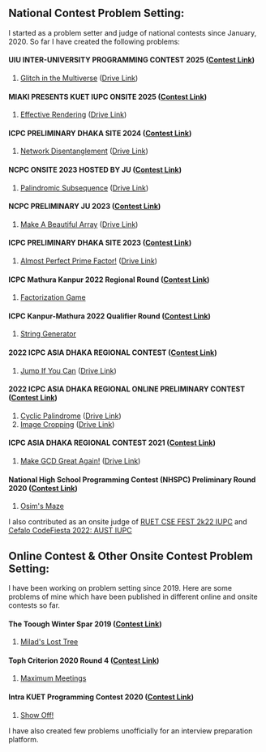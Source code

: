 ## National Contest Problem Setting:
I started as a problem setter and judge of national contests since January, 2020. So far I have created the following problems:

#### UIU INTER-UNIVERSITY PROGRAMMING CONTEST 2025 ([Contest Link](https://bapsoj.org/contests/uiu-inter-university-programming-contest-2025))
1. [Glitch in the Multiverse](https://bapsoj.org/contests/uiu-inter-university-programming-contest-2025/problems/G) ([Drive Link](https://drive.google.com/file/d/1ONK-IV0s0b9_n6WH22CTOnNHmqao96yM/view?usp=sharing))

#### MIAKI PRESENTS KUET IUPC ONSITE 2025 ([Contest Link](https://bapsoj.org/contests/miaki-presents-kuet-iupc-onsite-2025))
1. [Effective Rendering](https://bapsoj.org/contests/miaki-presents-kuet-iupc-onsite-2025/problems/C) ([Drive Link](https://drive.google.com/file/d/1vGiapKwSxstPCM4rlixOrNX0zZrCwzju/view?usp=drive_link))

#### ICPC PRELIMINARY DHAKA SITE 2024 ([Contest Link](https://bapsoj.org/contests/icpc-preliminary-dhaka-site-2024))
1. [Network Disentanglement](https://bapsoj.org/contests/icpc-preliminary-dhaka-site-2024/problems/B) ([Drive Link](https://drive.google.com/file/d/1TTscLOfL0UZy8BR1U7TV7nXX8kvsk5v-/view?usp=sharing))

#### NCPC ONSITE 2023 HOSTED BY JU ([Contest Link](https://bapsoj.org/contests/ncpc-onsite-2023-hosted-by-ju))
1. [Palindromic Subsequence](https://bapsoj.org/contests/ncpc-onsite-2023-hosted-by-ju/problems/H) ([Drive Link](https://drive.google.com/file/d/1ydTpcR_5t2awpcf7wqehj8ZQ9xTw5yaM/view?usp=sharing))

#### NCPC PRELIMINARY JU 2023 ([Contest Link](https://bapsoj.org/contests/ncpc-preliminary-ju-2023))
1. [Make A Beautiful Array](https://bapsoj.org/contests/ncpc-preliminary-ju-2023/problems/C) ([Drive Link](https://drive.google.com/file/d/14A7Fh5nkUJtf6q01sUkK8WpKyR5X7NxB/view?usp=sharing))

#### ICPC PRELIMINARY DHAKA SITE 2023 ([Contest Link](https://bapsoj.org/contests/icpc-preliminary-dhaka-2023))
1. [Almost Perfect Prime Factor!](https://bapsoj.org/contests/icpc-preliminary-dhaka-2023/problems/A) ([Drive Link](https://drive.google.com/file/d/1pLmlUSO1hApu9fyq67l1r4zuaZmOpt1Z/view))

#### ICPC Mathura Kanpur 2022 Regional Round ([Contest Link](https://codedrills.io/contests/icpc-mathura-kanpur-2022-regional-round))
1. [Factorization Game](https://codedrills.io/contests/icpc-mathura-kanpur-2022-regional-round/problems/factorization-game)

#### ICPC Kanpur-Mathura 2022 Qualifier Round ([Contest Link](https://codedrills.io/contests/icpc-kanpur-mathura-2022-qualifier-round))
1. [String Generator](https://codedrills.io/contests/icpc-kanpur-mathura-2022-qualifier-round/problems/string-generator)

#### 2022 ICPC ASIA DHAKA REGIONAL CONTEST ([Contest Link](https://algo.codemarshal.org/contests/dhaka-22))
1. [Jump If You Can](https://algo.codemarshal.org/contests/dhaka-22/problems/G) ([Drive Link](https://drive.google.com/file/d/1NFzCSOlW_Y_CpZfcfV6d1gQrVftS-dP5/view?usp=sharing))

#### 2022 ICPC ASIA DHAKA REGIONAL ONLINE PRELIMINARY CONTEST ([Contest Link](https://algo.codemarshal.org/contests/icpc-dhaka-22-preli))
1. [Cyclic Palindrome](https://algo.codemarshal.org/contests/icpc-dhaka-22-preli/problems/E) ([Drive Link](https://drive.google.com/file/d/1jv_FGANL4KgfedXEYDHnrk7R68iZOE57/view?usp=sharing))
2. [Image Cropping](https://algo.codemarshal.org/contests/icpc-dhaka-22-preli/problems/I) ([Drive Link](https://drive.google.com/file/d/1jv_FGANL4KgfedXEYDHnrk7R68iZOE57/view?usp=sharing))

#### ICPC ASIA DHAKA REGIONAL CONTEST 2021 ([Contest Link](https://algo.codemarshal.org/contests/dhaka-21-main))
1. [Make GCD Great Again!](https://algo.codemarshal.org/contests/dhaka-21-main/problems/G) ([Drive Link](https://drive.google.com/file/d/1ib3KRxVyhSDZgZ8AuRpSscRqIQVqF6sH/view))

#### National High School Programming Contest (NHSPC) Preliminary Round 2020 ([Contest Link](https://toph.co/c/nhspc2020-preliminary))
1. [Osim's Maze](https://toph.co/p/osim-s-maze)

I also contributed as an onsite judge of [RUET CSE FEST 2k22 IUPC](https://algo.codemarshal.org/contests/ruet-2022) and [Cefalo CodeFiesta 2022: AUST IUPC](https://algo.codemarshal.org/contests/aust-2022)

## Online Contest & Other Onsite Contest Problem Setting:
I have been working on problem setting since 2019. Here are some problems of mine which have been published in different online and onsite contests so far.

#### The Toough Winter Spar 2019 ([Contest Link](https://toph.co/c/tough-winter-spar-2019))
1. [Milad's Lost Tree](https://toph.co/p/milad-s-lost-tree)

#### Toph Criterion 2020 Round 4 ([Contest Link](https://toph.co/c/criterion-2020-round-4))
1. [Maximum Meetings](https://toph.co/p/maximum-meetings)

#### Intra KUET Programming Contest 2020 ([Contest Link](https://toph.co/c/intra-kuet-2020))
1. [Show Off!](https://toph.co/p/show-off)

I have also created few problems unofficially for an interview preparation platform.
